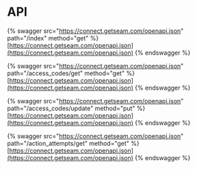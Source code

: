 # API

{% swagger src="https://connect.getseam.com/openapi.json" path="/index" method="get" %}
[https://connect.getseam.com/openapi.json](https://connect.getseam.com/openapi.json)
{% endswagger %}

{% swagger src="https://connect.getseam.com/openapi.json" path="/access_codes/get" method="get" %}
[https://connect.getseam.com/openapi.json](https://connect.getseam.com/openapi.json)
{% endswagger %}

{% swagger src="https://connect.getseam.com/openapi.json" path="/access_codes/update" method="put" %}
[https://connect.getseam.com/openapi.json](https://connect.getseam.com/openapi.json)
{% endswagger %}

{% swagger src="https://connect.getseam.com/openapi.json" path="/action_attempts/get" method="get" %}
[https://connect.getseam.com/openapi.json](https://connect.getseam.com/openapi.json)
{% endswagger %}
